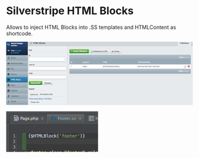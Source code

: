 # Silverstripe HTML Blocks

Allows to inject HTML Blocks into .SS templates and HTMLContent as shortcode.

![how to use HTML Blocks 1](https://raw.githubusercontent.com/qunabu/silverstripe-htmlblocks/master/images/howtouse1.png)

![how to use HTML Blocks 2](https://raw.githubusercontent.com/qunabu/silverstripe-htmlblocks/master/images/howtouse2.png)